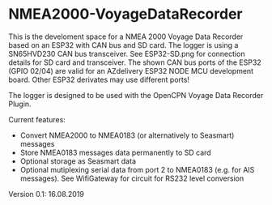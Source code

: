 # NMEA2000-VoyageDataRecorder

This is the develoment space for a NMEA 2000 Voyage Data Recorder based on an ESP32 with CAN bus and SD card.
The logger is using a SN65HVD230 CAN bus transceiver. See ESP32-SD.png for connection details for SD card and transceiver.
The shown CAN bus ports of the ESP32 (GPIO 02/04) are valid for an AZdelivery ESP32 NODE MCU development board. Other ESP32 derivates may use different ports!

The logger is designed to be used with the OpenCPN Voyage Data Recorder Plugin.

Current features:

- Convert NMEA2000 to NMEA0183 (or alternatively to Seasmart) messages
- Store NMEA0183 messages data permanently to SD card
- Optional storage as Seasmart data
- Optional mutiplexing serial data from port 2 to NMEA0183 (e.g. for AIS messages). See WifiGateway for circuit for RS232 level conversion

Version 0.1: 16.08.2019
